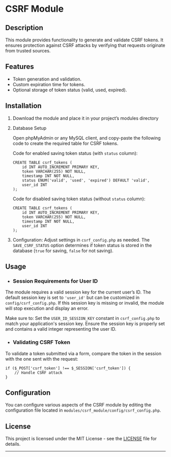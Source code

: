 # CSRF Module

## Description
This module provides functionality to generate and validate CSRF tokens. It ensures protection against CSRF attacks by verifying that requests originate from trusted sources.

## Features
- Token generation and validation.
- Custom expiration time for tokens.
- Optional storage of token status (valid, used, expired).

## Installation
1. Download the module and place it in your project’s modules directory
2. Database Setup 

    Open phpMyAdmin or any MySQL client, and copy-paste the following code to create the required table for CSRF tokens.

    Code for enabled saving token status (with `status` column):

    ```
    CREATE TABLE csrf_tokens (
        id INT AUTO_INCREMENT PRIMARY KEY, 
        token VARCHAR(255) NOT NULL, 
        timestamp INT NOT NULL, 
        status ENUM('valid', 'used', 'expired') DEFAULT 'valid', 
        user_id INT
    );

    ```

    Code for disabled saving token status (without `status` column):

    ```
    CREATE TABLE csrf_tokens (
        id INT AUTO_INCREMENT PRIMARY KEY, 
        token VARCHAR(255) NOT NULL, 
        timestamp INT NOT NULL, 
        user_id INT
    );

    ```
3. Configuration: Adjust settings in `csrf_config.php` as needed. The `SAVE_CSRF_STATUS` option determines if token status is stored in the database (`true` for saving, `false` for not saving).

## Usage

- ### Session Requirements for User ID

The module requires a valid session key for the current user’s ID. The default session key is set to `'user_id'` but can be customized in `config/csrf_config.php`. If this session key is missing or invalid, the module will stop execution and display an error.

Make sure to:
    Set the `USER_ID_SESSION_KEY` constant in `csrf_config.php` to match your application's session key.
    Ensure the session key is properly set and contains a valid integer representing the user ID.

- ### Validating CSRF Token
To validate a token submitted via a form, compare the token in the session with the one sent with the request:
```
if ($_POST['csrf_token'] !== $_SESSION['csrf_token']) {
    // Handle CSRF attack
}
```

## Configuration
You can configure various aspects of the CSRF module by editing the configuration file located in `modules/csrf_module/config/csrf_config.php`.

## License

This project is licensed under the MIT License - see the [LICENSE](https://opensource.org/licenses/MIT) file for details.

---